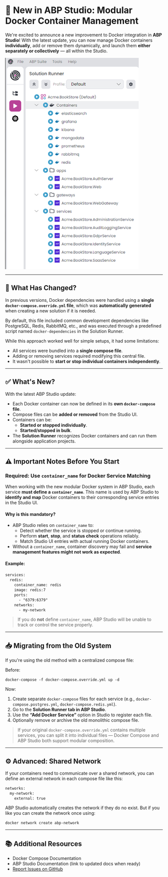 # 🚀 New in ABP Studio: Modular Docker Container Management

We're excited to announce a new improvement to Docker integration in **ABP Studio**!
With the latest update, you can now manage Docker containers **individually**, add or remove them dynamically, and launch them **either separately or collectively** — all within the Studio.

![solution-runner-containers](images\solution-runner-containers.png)

------

## 🔄 What Has Changed?

In previous versions, Docker dependencies were handled using a **single `docker-compose.override.yml` file**, which was **automatically generated** when creating a new solution if it is needed.

By default, this file included common development dependencies like PostgreSQL, Redis, RabbitMQ, etc., and was executed through a predefined script named `docker-dependencies` in the Solution Runner.

While this approach worked well for simple setups, it had some limitations:

- All services were bundled into a **single compose file**.
- Adding or removing services required modifying this central file.
- It wasn't possible to **start or stop individual containers independently**.

------

## ✅ What's New?

With the latest ABP Studio update:

- Each Docker container can now be defined in its **own `docker-compose` file**.
- Compose files can be **added or removed** from the Studio UI.
- Containers can be:
  - **Started or stopped individually**.
  - **Started/stopped in bulk**.
- The **Solution Runner** recognizes Docker containers and can run them alongside application projects.

------

## ⚠️ Important Notes Before You Start

### Required: Use `container_name` for Docker Service Matching

When working with the new modular Docker system in ABP Studio, each service **must define a `container_name`**.
This name is used by ABP Studio to **identify and map** Docker containers to their corresponding service entries in the Studio UI.

#### Why is this mandatory?

- ABP Studio relies on `container_name` to:
  - Detect whether the service is stopped or continue running.
  - Perform **start**, **stop**, and **status check** operations reliably.
  - Match Studio UI entries with actual running Docker containers.
- Without a `container_name`, container discovery may fail and **service management features might not work as expected**.

#### Example:

```
services:
  redis:
    container_name: redis
    image: redis:7
    ports:
      - "6379:6379"
    networks:
      - my-network
```

> If you do **not** define `container_name`, ABP Studio will be unable to track or control the service properly.

------

## 📥 Migrating from the Old System

If you're using the old method with a centralized compose file:

Before:

```
docker-compose -f docker-compose.override.yml up -d
```

Now:

1. Create separate `docker-compose` files for each service
    (e.g., `docker-compose.postgres.yml`, `docker-compose.redis.yml`).
2. Go to the **Solution Runner tab in ABP Studio**.
3. Use the **“Add Docker Service”** option in Studio to register each file.
4. Optionally remove or archive the old monolithic compose file.

> If your original `docker-compose.override.yml` contains multiple services, you can split it into individual files — Docker Compose and ABP Studio both support modular composition.

------

## ⚙️ Advanced: Shared Network

If your containers need to communicate over a shared network, you can define an external network in each compose file like this:

```
networks:
  my-network:
    external: true
```

ABP Studio automatically creates the network if they do no exist. But if you like you can create the network once using:

```
docker network create abp-network
```

------

## 📚 Additional Resources

- Docker Compose Documentation
- ABP Studio Documentation (link to updated docs when ready)
- [Report Issues on GitHub](https://github.com/abpframework/abp/issues)